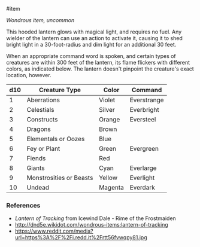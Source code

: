  #item 

_Wondrous item, uncommon_

This hooded lantern glows with magical light, and requires no fuel. Any wielder of the lantern can use an action to activate it, causing it to shed bright light in a 30-foot-radius and dim light for an additional 30 feet.

When an appropriate command word is spoken, and certain types of creatures are within 300 feet of the lantern, its flame flickers with different colors, as indicated below. The lantern doesn't pinpoint the creature's exact location, however.

| d10 | Creature Type           | Color   | Command     |
| --- | ----------------------- | ------- | ----------- |
| 1   | Aberrations             | Violet  | Everstrange |
| 2   | Celestials              | Silver  | Everbright  |
| 3   | Constructs              | Orange  | Eversteel   |
| 4   | Dragons                 | Brown   |             |
| 5   | Elementals or Oozes     | Blue    |             |
| 6   | Fey or Plant            | Green   | Evergreen   |
| 7   | Fiends                  | Red     |             |
| 8   | Giants                  | Cyan    | Everlarge   |
| 9   | Monstrosities or Beasts | Yellow  | Everlight   |
| 10  | Undead                  | Magenta | Everdark    |

### References

* *Lantern of Tracking* from Icewind Dale - Rime of the Frostmaiden
* http://dnd5e.wikidot.com/wondrous-items:lantern-of-tracking
* https://www.reddit.com/media?url=https%3A%2F%2Fi.redd.it%2Frtt56fvwqpy81.jpg
